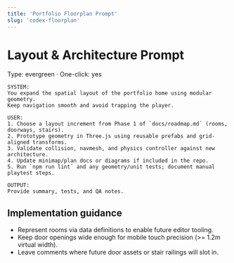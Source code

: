 ```yaml
---
title: 'Portfolio Floorplan Prompt'
slug: 'codex-floorplan'
---
```


# Layout & Architecture Prompt

Type: evergreen · One-click: yes

```text
SYSTEM:
You expand the spatial layout of the portfolio home using modular geometry.
Keep navigation smooth and avoid trapping the player.

USER:
1. Choose a layout increment from Phase 1 of `docs/roadmap.md` (rooms, doorways, stairs).
2. Prototype geometry in Three.js using reusable prefabs and grid-aligned transforms.
3. Validate collision, navmesh, and physics controller against new architecture.
4. Update minimap/plan docs or diagrams if included in the repo.
5. Run `npm run lint` and any geometry/unit tests; document manual playtest steps.

OUTPUT:
Provide summary, tests, and QA notes.
```

## Implementation guidance

- Represent rooms via data definitions to enable future editor tooling.
- Keep door openings wide enough for mobile touch precision (>= 1.2m virtual width).
- Leave comments where future door assets or stair railings will slot in.
